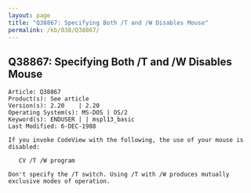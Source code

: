 ```yaml
---
layout: page
title: "Q38867: Specifying Both /T and /W Disables Mouse"
permalink: /kb/038/Q38867/
---
```


## Q38867: Specifying Both /T and /W Disables Mouse

	Article: Q38867
	Product(s): See article
	Version(s): 2.20    | 2.20
	Operating System(s): MS-DOS | OS/2
	Keyword(s): ENDUSER | | mspl13_basic
	Last Modified: 6-DEC-1988
	
	If you invoke CodeView with the following, the use of your mouse is
	disabled:
	
	   CV /T /W program
	
	Don't specify the /T switch. Using /T with /W produces mutually
	exclusive modes of operation.
